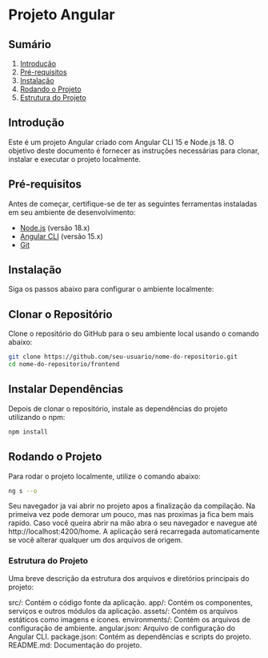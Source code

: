 # Projeto Angular

## Sumário
1. [Introdução](#introdução)
2. [Pré-requisitos](#pré-requisitos)
3. [Instalação](#instalação)
4. [Rodando o Projeto](#rodando-o-projeto)
5. [Estrutura do Projeto](#estrutura-do-projeto)

## Introdução

Este é um projeto Angular criado com Angular CLI 15 e Node.js 18. O objetivo deste documento é fornecer as instruções necessárias para clonar, instalar e executar o projeto localmente.

## Pré-requisitos

Antes de começar, certifique-se de ter as seguintes ferramentas instaladas em seu ambiente de desenvolvimento:

- [Node.js](https://nodejs.org/) (versão 18.x)
- [Angular CLI](https://angular.io/cli) (versão 15.x)
- [Git](https://git-scm.com/)

## Instalação

Siga os passos abaixo para configurar o ambiente localmente:

## Clonar o Repositório

Clone o repositório do GitHub para o seu ambiente local usando o comando abaixo:

```bash
git clone https://github.com/seu-usuario/nome-do-repositorio.git
cd nome-do-repositorio/frontend
```

## Instalar Dependências

Depois de clonar o repositório, instale as dependências do projeto utilizando o npm:

```bash
npm install
```

## Rodando o Projeto

Para rodar o projeto localmente, utilize o comando abaixo:

```bash
ng s --o
```

Seu navegador ja vai abrir no projeto apos a finalização da compilação. Na primeiva vez pode demorar um pouco, mas nas proximas ja fica bem mais rapido. Caso você queira abrir na mão abra o seu navegador e navegue até http://localhost:4200/home. A aplicação será recarregada automaticamente se você alterar qualquer um dos arquivos de origem.

### Estrutura do Projeto

Uma breve descrição da estrutura dos arquivos e diretórios principais do projeto:

src/: Contém o código fonte da aplicação.
  app/: Contém os componentes, serviços e outros módulos da aplicação.
  assets/: Contém os arquivos estáticos como imagens e ícones.
  environments/: Contém os arquivos de configuração de ambiente.
angular.json: Arquivo de configuração do Angular CLI.
package.json: Contém as dependências e scripts do projeto.
README.md: Documentação do projeto.
